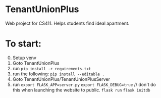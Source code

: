 # TenantUnionPlus
Web project for CS411. Helps students find ideal apartment.

# To start:
0. Setup venv
1. Goto TenantUnionPlus
2. run
    `pip install -r requirements.txt`
3. run the following:
    `pip install --editable .`
4. Goto TenantUnionPlus/TenantUnionPlusServer
5. run
    `export FLASK_APP=server.py`
    `export FLASK_DEBUG=true` // don't do this when launching the website to public.
    `flask run`
    `flask initdb`
